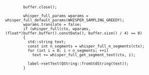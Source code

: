             buffer.close();
 
            whisper_full_params wparams = whisper_full_default_params(WHISPER_SAMPLING_GREEDY);
            wparams.translate = false;
            if (whisper_full(ctx, wparams, (float*)buffer.buffer().constData(), buffer.size() / 4) == 0)
            {
              std::string text;
              const int n_segments = whisper_full_n_segments(ctx);
              for (int i = 0; i < n_segments; ++i)
                text += whisper_full_get_segment_text(ctx, i);
 
              label->setText(QString::fromStdString(text));
            }